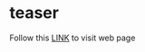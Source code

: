 # teaser

Follow this [LINK](https://volodymyrtrykoz.github.io/teaser/index.html)  to visit web page
